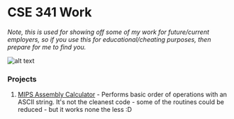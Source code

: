 # CSE 341 Work

*Note, this is used for showing off some of my work for future/current employers,
so if you use this for educational/cheating purposes, then prepare for me to find you.*

![alt text](https://github.com/dstarner15/cse341/raw/master/findyou.jpg)


### Projects

1. [MIPS Assembly Calculator](https://raw.githubusercontent.com/dstarner15/cse341/master/calculator.s) - Performs basic order of operations with an ASCII string. It's not the cleanest code - some of the routines could be reduced - but it works none the less :D 
